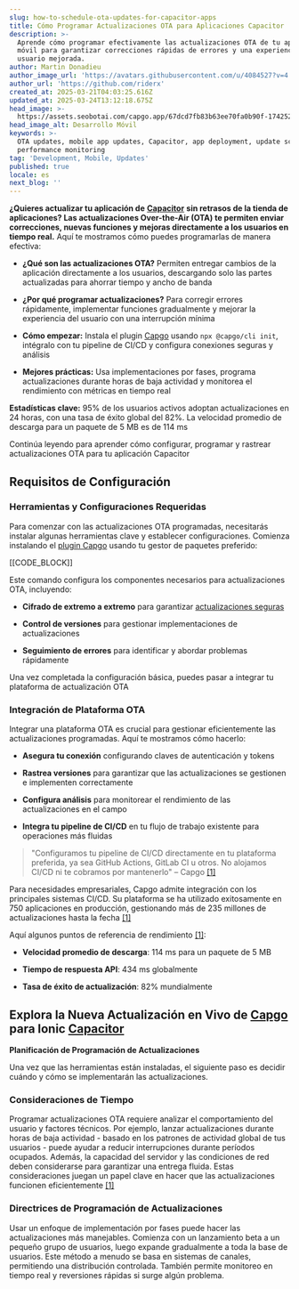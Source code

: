 ```yaml
---
slug: how-to-schedule-ota-updates-for-capacitor-apps
title: Cómo Programar Actualizaciones OTA para Aplicaciones Capacitor
description: >-
  Aprende cómo programar efectivamente las actualizaciones OTA de tu aplicación
  móvil para garantizar correcciones rápidas de errores y una experiencia de
  usuario mejorada.
author: Martin Donadieu
author_image_url: 'https://avatars.githubusercontent.com/u/4084527?v=4'
author_url: 'https://github.com/riderx'
created_at: 2025-03-21T04:03:25.616Z
updated_at: 2025-03-24T13:12:18.675Z
head_image: >-
  https://assets.seobotai.com/capgo.app/67dcd7fb83b63ee70fa0b90f-1742529933736.jpg
head_image_alt: Desarrollo Móvil
keywords: >-
  OTA updates, mobile app updates, Capacitor, app deployment, update scheduling,
  performance monitoring
tag: 'Development, Mobile, Updates'
published: true
locale: es
next_blog: ''
---
```


**¿Quieres actualizar tu aplicación de** [**Capacitor**](https://capacitorjs.com/) **sin retrasos de la tienda de aplicaciones? Las actualizaciones Over-the-Air (OTA) te permiten enviar correcciones, nuevas funciones y mejoras directamente a los usuarios en tiempo real.** Aquí te mostramos cómo puedes programarlas de manera efectiva:

-   **¿Qué son las actualizaciones OTA?** Permiten entregar cambios de la aplicación directamente a los usuarios, descargando solo las partes actualizadas para ahorrar tiempo y ancho de banda
    
-   **¿Por qué programar actualizaciones?** Para corregir errores rápidamente, implementar funciones gradualmente y mejorar la experiencia del usuario con una interrupción mínima
    
-   **Cómo empezar:** Instala el plugin [Capgo](https://capgo.app/) usando `npx @capgo/cli init`, intégralo con tu pipeline de CI/CD y configura conexiones seguras y análisis
    
-   **Mejores prácticas:** Usa implementaciones por fases, programa actualizaciones durante horas de baja actividad y monitorea el rendimiento con métricas en tiempo real
    

**Estadísticas clave:** 95% de los usuarios activos adoptan actualizaciones en 24 horas, con una tasa de éxito global del 82%. La velocidad promedio de descarga para un paquete de 5 MB es de 114 ms

Continúa leyendo para aprender cómo configurar, programar y rastrear actualizaciones OTA para tu aplicación Capacitor

## Requisitos de Configuración

### Herramientas y Configuraciones Requeridas

Para comenzar con las actualizaciones OTA programadas, necesitarás instalar algunas herramientas clave y establecer configuraciones. Comienza instalando el [plugin Capgo](https://capgo.app/plugins/) usando tu gestor de paquetes preferido:

[[CODE_BLOCK]]

Este comando configura los componentes necesarios para actualizaciones OTA, incluyendo:

-   **Cifrado de extremo a extremo** para garantizar [actualizaciones seguras](https://capgo.app/docs/live-updates/update-behavior/)
    
-   **Control de versiones** para gestionar implementaciones de actualizaciones
    
-   **Seguimiento de errores** para identificar y abordar problemas rápidamente
    

Una vez completada la configuración básica, puedes pasar a integrar tu plataforma de actualización OTA

### Integración de Plataforma OTA

Integrar una plataforma OTA es crucial para gestionar eficientemente las actualizaciones programadas. Aquí te mostramos cómo hacerlo:

-   **Asegura tu conexión** configurando claves de autenticación y tokens
    
-   **Rastrea versiones** para garantizar que las actualizaciones se gestionen e implementen correctamente
    
-   **Configura análisis** para monitorear el rendimiento de las actualizaciones en el campo
    
-   **Integra tu pipeline de CI/CD** en tu flujo de trabajo existente para operaciones más fluidas
    

> "Configuramos tu pipeline de CI/CD directamente en tu plataforma preferida, ya sea GitHub Actions, GitLab CI u otros. No alojamos CI/CD ni te cobramos por mantenerlo" – Capgo [\[1\]](https://capgo.app/)

Para necesidades empresariales, Capgo admite integración con los principales sistemas CI/CD. Su plataforma se ha utilizado exitosamente en 750 aplicaciones en producción, gestionando más de 235 millones de actualizaciones hasta la fecha [\[1\]](https://capgo.app/)

Aquí algunos puntos de referencia de rendimiento [\[1\]](https://capgo.app/):

-   **Velocidad promedio de descarga**: 114 ms para un paquete de 5 MB
    
-   **Tiempo de respuesta API**: 434 ms globalmente
    
-   **Tasa de éxito de actualización**: 82% mundialmente
    

## Explora la Nueva Actualización en Vivo de [Capgo](https://capgo.app/) para Ionic [Capacitor](https://capacitorjs.com/)

**Planificación de Programación de Actualizaciones**

Una vez que las herramientas están instaladas, el siguiente paso es decidir cuándo y cómo se implementarán las actualizaciones.

### Consideraciones de Tiempo

Programar actualizaciones OTA requiere analizar el comportamiento del usuario y factores técnicos. Por ejemplo, lanzar actualizaciones durante horas de baja actividad - basado en los patrones de actividad global de tus usuarios - puede ayudar a reducir interrupciones durante períodos ocupados. Además, la capacidad del servidor y las condiciones de red deben considerarse para garantizar una entrega fluida. Estas consideraciones juegan un papel clave en hacer que las actualizaciones funcionen eficientemente [\[1\]](https://capgo.app/)

### Directrices de Programación de Actualizaciones

Usar un enfoque de implementación por fases puede hacer las actualizaciones más manejables. Comienza con un lanzamiento beta a un pequeño grupo de usuarios, luego expande gradualmente a toda la base de usuarios. Este método a menudo se basa en sistemas de canales, permitiendo una distribución controlada. También permite monitoreo en tiempo real y reversiones rápidas si surge algún problema.
